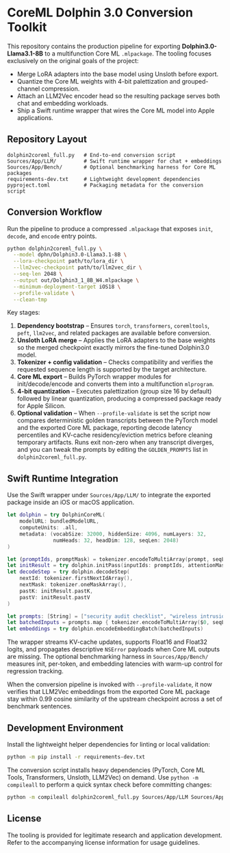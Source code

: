# CoreML Dolphin 3.0 Conversion Toolkit

This repository contains the production pipeline for exporting
**Dolphin3.0-Llama3.1-8B** to a multifunction Core ML `.mlpackage`. The tooling
focuses exclusively on the original goals of the project:

- Merge LoRA adapters into the base model using Unsloth before export.
- Quantize the Core ML weights with 4-bit palettization and grouped-channel
  compression.
- Attach an LLM2Vec encoder head so the resulting package serves both chat and
  embedding workloads.
- Ship a Swift runtime wrapper that wires the Core ML model into Apple
  applications.

## Repository Layout

```text
dolphin2coreml_full.py   # End-to-end conversion script
Sources/App/LLM/         # Swift runtime wrapper for chat + embeddings
Sources/App/Bench/       # Optional benchmarking harness for Core ML packages
requirements-dev.txt     # Lightweight development dependencies
pyproject.toml           # Packaging metadata for the conversion script
```

## Conversion Workflow

Run the pipeline to produce a compressed `.mlpackage` that exposes `init`,
`decode`, and `encode` entry points.

```bash
python dolphin2coreml_full.py \
  --model dphn/Dolphin3.0-Llama3.1-8B \
  --lora-checkpoint path/to/lora_dir \
  --llm2vec-checkpoint path/to/llm2vec_dir \
  --seq-len 2048 \
  --output out/Dolphin3_1_8B_W4.mlpackage \
  --minimum-deployment-target iOS18 \
  --profile-validate \
  --clean-tmp
```

Key stages:

1. **Dependency bootstrap** – Ensures `torch`, `transformers`, `coremltools`,
   `peft`, `llm2vec`, and related packages are available before conversion.
2. **Unsloth LoRA merge** – Applies the LoRA adapters to the base weights so the
   merged checkpoint exactly mirrors the fine-tuned Dolphin3.0 model.
3. **Tokenizer + config validation** – Checks compatibility and verifies the
   requested sequence length is supported by the target architecture.
4. **Core ML export** – Builds PyTorch wrapper modules for init/decode/encode and
   converts them into a multifunction `mlprogram`.
5. **4-bit quantization** – Executes palettization (group size 16 by default)
   followed by linear quantization, producing a compressed package ready for
   Apple Silicon.
6. **Optional validation** – When `--profile-validate` is set the script now
   compares deterministic golden transcripts between the PyTorch model and the
   exported Core ML package, reporting decode latency percentiles and KV-cache
   residency/eviction metrics before cleaning temporary artifacts. Runs exit
   non-zero when any transcript diverges, and you can tweak the prompts by
   editing the `GOLDEN_PROMPTS` list in `dolphin2coreml_full.py`.

## Swift Runtime Integration

Use the Swift wrapper under `Sources/App/LLM/` to integrate the exported package
inside an iOS or macOS application.

```swift
let dolphin = try DolphinCoreML(
    modelURL: bundledModelURL,
    computeUnits: .all,
    metadata: (vocabSize: 32000, hiddenSize: 4096, numLayers: 32,
               numHeads: 32, headDim: 128, seqLen: 2048)
)

let (promptIds, promptMask) = tokenizer.encodeToMultiArray(prompt, seqLen: dolphin.seqLen)
let initResult = try dolphin.initPass(inputIds: promptIds, attentionMask: promptMask)
let decodeStep = try dolphin.decodeStep(
    nextId: tokenizer.firstNextIdArray(),
    nextMask: tokenizer.oneMaskArray(),
    pastK: initResult.pastK,
    pastV: initResult.pastV
)

let prompts: [String] = ["security audit checklist", "wireless intrusion detection"]
let batchedInputs = prompts.map { tokenizer.encodeToMultiArray($0, seqLen: dolphin.seqLen) }
let embeddings = try dolphin.encodeEmbeddingBatch(batchedInputs)
```

The wrapper streams KV-cache updates, supports Float16 and Float32 logits, and
propagates descriptive `NSError` payloads when Core ML outputs are missing. The
optional benchmarking harness in `Sources/App/Bench/` measures init, per-token,
and embedding latencies with warm-up control for regression tracking.

When the conversion pipeline is invoked with `--profile-validate`, it now
verifies that LLM2Vec embeddings from the exported Core ML package stay within
0.99 cosine similarity of the upstream checkpoint across a set of benchmark
sentences.

## Development Environment

Install the lightweight helper dependencies for linting or local validation:

```bash
python -m pip install -r requirements-dev.txt
```

The conversion script installs heavy dependencies (PyTorch, Core ML Tools,
Transformers, Unsloth, LLM2Vec) on demand. Use `python -m compileall` to perform
a quick syntax check before committing changes:

```bash
python -m compileall dolphin2coreml_full.py Sources/App/LLM Sources/App/Bench
```

## License

The tooling is provided for legitimate research and application development.
Refer to the accompanying license information for usage guidelines.
